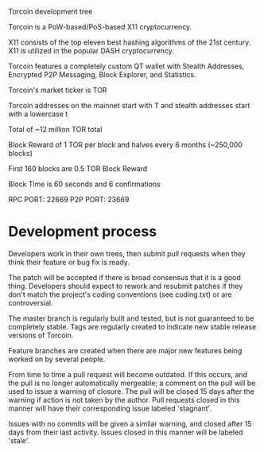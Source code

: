 
Torcoin development tree

Torcoin is a PoW-based/PoS-based X11 cryptocurrency.

X11 consists of the top eleven best hashing algorithms of the 21st century. X11 is utilized in the popular DASH cryptocurrency.

Torcoin features a completely custom QT wallet with Stealth Addresses, Encrypted P2P Messaging, Block Explorer, and Statistics.

Torcoin's market ticker is TOR

Torcoin addresses on the mainnet start with T and stealth addresses start with a lowercase t

Total of ~12 million TOR total

Block Reward of 1 TOR per block and halves every 6 months (~250,000 blocks)

First 160 blocks are 0.5 TOR Block Reward

Block Time is 60 seconds and 6 confirmations

RPC PORT: 22669
P2P PORT: 23669

Development process
===========================

Developers work in their own trees, then submit pull requests when
they think their feature or bug fix is ready.

The patch will be accepted if there is broad consensus that it is a
good thing.  Developers should expect to rework and resubmit patches
if they don't match the project's coding conventions (see coding.txt)
or are controversial.

The master branch is regularly built and tested, but is not guaranteed
to be completely stable. Tags are regularly created to indicate new
stable release versions of Torcoin.

Feature branches are created when there are major new features being
worked on by several people.

From time to time a pull request will become outdated. If this occurs, and
the pull is no longer automatically mergeable; a comment on the pull will
be used to issue a warning of closure. The pull will be closed 15 days
after the warning if action is not taken by the author. Pull requests closed
in this manner will have their corresponding issue labeled 'stagnant'.

Issues with no commits will be given a similar warning, and closed after
15 days from their last activity. Issues closed in this manner will be 
labeled 'stale'.
